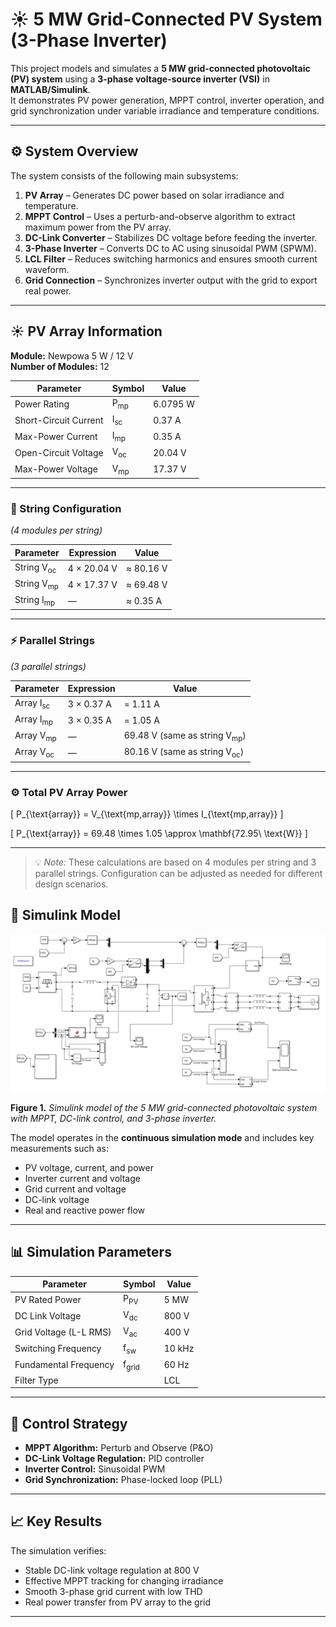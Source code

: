 # ☀️ 5 MW Grid-Connected PV System (3-Phase Inverter)

This project models and simulates a **5 MW grid-connected photovoltaic (PV) system** using a **3-phase voltage-source inverter (VSI)** in **MATLAB/Simulink**.  
It demonstrates PV power generation, MPPT control, inverter operation, and grid synchronization under variable irradiance and temperature conditions.

---

## ⚙️ System Overview

The system consists of the following main subsystems:
1. **PV Array** – Generates DC power based on solar irradiance and temperature.
2. **MPPT Control** – Uses a perturb-and-observe algorithm to extract maximum power from the PV array.
3. **DC-Link Converter** – Stabilizes DC voltage before feeding the inverter.
4. **3-Phase Inverter** – Converts DC to AC using sinusoidal PWM (SPWM).
5. **LCL Filter** – Reduces switching harmonics and ensures smooth current waveform.
6. **Grid Connection** – Synchronizes inverter output with the grid to export real power.

---
## ☀️ PV Array Information

**Module:** Newpowa 5 W / 12 V  
**Number of Modules:** 12  

| Parameter | Symbol | Value |
|------------|---------|-------|
| Power Rating | P<sub>mp</sub> | 6.0795 W |
| Short-Circuit Current | I<sub>sc</sub> | 0.37 A |
| Max-Power Current | I<sub>mp</sub> | 0.35 A |
| Open-Circuit Voltage | V<sub>oc</sub> | 20.04 V |
| Max-Power Voltage | V<sub>mp</sub> | 17.37 V |

---

### 🔋 String Configuration
*(4 modules per string)*  

| Parameter | Expression | Value |
|------------|-------------|--------|
| String V<sub>oc</sub> | 4 × 20.04 V | ≈ 80.16 V |
| String V<sub>mp</sub> | 4 × 17.37 V | ≈ 69.48 V |
| String I<sub>mp</sub> | — | ≈ 0.35 A |

---

### ⚡ Parallel Strings
*(3 parallel strings)*  

| Parameter | Expression | Value |
|------------|-------------|--------|
| Array I<sub>sc</sub> | 3 × 0.37 A | = 1.11 A |
| Array I<sub>mp</sub> | 3 × 0.35 A | = 1.05 A |
| Array V<sub>mp</sub> | — | 69.48 V (same as string V<sub>mp</sub>) |
| Array V<sub>oc</sub> | — | 80.16 V (same as string V<sub>oc</sub>) |

---

### ⚙️ Total PV Array Power

\[
P_{\text{array}} = V_{\text{mp,array}} \times I_{\text{mp,array}}
\]

\[
P_{\text{array}} = 69.48 \times 1.05 \approx \mathbf{72.95\ \text{W}}
\]

---

> 💡 *Note:* These calculations are based on 4 modules per string and 3 parallel strings. Configuration can be adjusted as needed for different design scenarios.

## 🧩 Simulink Model


![Simulink Model Screenshot](Screenshot%202025-10-21%20234707.png)


**Figure 1.** *Simulink model of the 5 MW grid-connected photovoltaic system with MPPT, DC-link control, and 3-phase inverter.*

The model operates in the **continuous simulation mode** and includes key measurements such as:
- PV voltage, current, and power  
- Inverter current and voltage  
- Grid current and voltage  
- DC-link voltage  
- Real and reactive power flow  

---

## 📊 Simulation Parameters

| Parameter | Symbol | Value |
|------------|---------|-------|
| PV Rated Power | P<sub>PV</sub> | 5 MW |
| DC Link Voltage | V<sub>dc</sub> | 800 V |
| Grid Voltage (L-L RMS) | V<sub>ac</sub> | 400 V |
| Switching Frequency | f<sub>sw</sub> | 10 kHz |
| Fundamental Frequency | f<sub>grid</sub> | 60 Hz |
| Filter Type |  | LCL |

---

## 🧠 Control Strategy

- **MPPT Algorithm:** Perturb and Observe (P&O)  
- **DC-Link Voltage Regulation:** PID controller  
- **Inverter Control:** Sinusoidal PWM  
- **Grid Synchronization:** Phase-locked loop (PLL)

---

## 📈 Key Results

The simulation verifies:
- Stable DC-link voltage regulation at 800 V  
- Effective MPPT tracking for changing irradiance  
- Smooth 3-phase grid current with low THD  
- Real power transfer from PV array to the grid  

---



